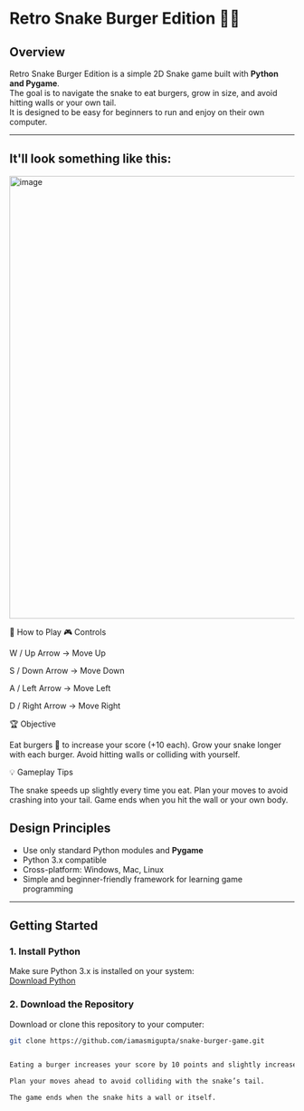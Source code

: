 # Retro Snake Burger Edition 🍔🐍

## Overview
Retro Snake Burger Edition is a simple 2D Snake game built with **Python and Pygame**.  
The goal is to navigate the snake to eat burgers, grow in size, and avoid hitting walls or your own tail.  
It is designed to be easy for beginners to run and enjoy on their own computer.

---
## It'll look something like this:

<img width="747" height="781" alt="image" src="https://github.com/user-attachments/assets/5fbc5e8b-0724-4ed6-9e7d-8d8d094f534f" />

🎯 How to Play
🎮 Controls

W / Up Arrow → Move Up

S / Down Arrow → Move Down

A / Left Arrow → Move Left

D / Right Arrow → Move Right

🏆 Objective

Eat burgers 🍔 to increase your score (+10 each).
Grow your snake longer with each burger.
Avoid hitting walls or colliding with yourself.

💡 Gameplay Tips

The snake speeds up slightly every time you eat.
Plan your moves to avoid crashing into your tail.
Game ends when you hit the wall or your own body.

## Design Principles
- Use only standard Python modules and **Pygame**  
- Python 3.x compatible  
- Cross-platform: Windows, Mac, Linux  
- Simple and beginner-friendly framework for learning game programming  

---

## Getting Started

### 1. Install Python
Make sure Python 3.x is installed on your system:  
[Download Python](https://www.python.org/downloads/)

### 2. Download the Repository
Download or clone this repository to your computer:  
```bash
git clone https://github.com/iamasmigupta/snake-burger-game.git


Eating a burger increases your score by 10 points and slightly increases snake speed.

Plan your moves ahead to avoid colliding with the snake’s tail.

The game ends when the snake hits a wall or itself.

